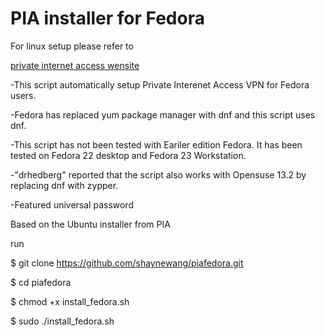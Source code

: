 # PIA installer for Fedora

For linux setup please refer to 

[private internet access wensite](https://helpdesk.privateinternetaccess.com/hc/en-us/articles/219438217-Installing-the-PIA-App-on-Linux)





-This script automatically setup Private Interenet Access VPN for Fedora users.

-Fedora has replaced yum package manager with dnf and this script uses dnf.

-This script has not been tested with Eariler edition Fedora. It has been tested on Fedora 22 desktop and Fedora 23 Workstation.

-"drhedberg" reported that the script also works with Opensuse 13.2 by replacing dnf with zypper.

-Featured universal password

Based on the Ubuntu installer from PIA

run

$ git clone https://github.com/shaynewang/piafedora.git

$ cd piafedora

$ chmod +x install_fedora.sh

$ sudo ./install_fedora.sh

